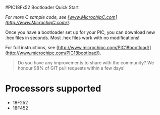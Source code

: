 #PIC18Fx52 Bootloader Quick Start

*For more C sample code, see [www.MicrochipC.com](http://www.MicrochipC.com/).*

Once you have a bootloader set up for your PIC, you can download new .hex files in seconds. Most .hex files work with no modifications!

For full instructions, see [http://www.microchipc.com/PIC18bootload/](http://www.microchipc.com/PIC18bootload/).

> Do you have any improvements to share with the community? We honour 98% of GIT pull requests within a few days!

# Processors supported

- 18F252
- 18F452
